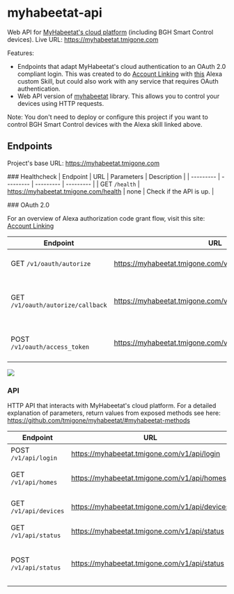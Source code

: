 # myhabeetat-api

Web API for [MyHabeetat's cloud platform](https://myhabeetat.solidmation.com/) (including BGH Smart Control devices).
Live URL: https://myhabeetat.tmigone.com

Features:
- Endpoints that adapt MyHabeetat's cloud authentication to an OAuth 2.0 compliant login. This was created to do [Account Linking](https://developer.amazon.com/en-US/docs/alexa/account-linking/configure-authorization-code-grant.html) with [this](https://github.com/tmigone/alexa-skill-my-habeetat) Alexa custom Skill, but could also work with any service that requires OAuth authentication.
- Web API version of [myhabeetat](https://github.com/tmigone/myhabeetat/) library. This allows you to control your devices using HTTP requests.

Note: You don't need to deploy or configure this project if you want to control BGH Smart Control devices with the Alexa skill linked above. 

## Endpoints

Project's base URL: https://myhabeetat.tmigone.com

### Healthcheck
| Endpoint | URL | Parameters | Description |
| --------- | --------- | --------- | --------- |
| GET `/health` | https://myhabeetat.tmigone.com/health | none | Check if the API is up. |

### OAuth 2.0

For an overview of Alexa authorization code grant flow, visit this site: [Account Linking](https://developer.amazon.com/en-US/docs/alexa/account-linking/configure-authorization-code-grant.html)

| Endpoint | URL | Parameters | Description |
| --------- | --------- | --------- | --------- |
| GET `/v1/oauth/autorize` | https://myhabeetat.tmigone.com/v1/oauth/authorize | Querystring: `state`, `redirect_uri` | Present authorization UI |
| GET `/v1/oauth/autorize/callback` | https://myhabeetat.tmigone.com/v1/oauth/authorize/callback | Querystring: `state`, `redirect_uri`, `uname`, `psw` | Verifies credentials and presents authorization code |
| POST `/v1/oauth/access_token` | https://myhabeetat.tmigone.com/v1/oauth/access_token | Body: `code` | Verify codeand grant access token |

![](https://m.media-amazon.com/images/G/01/mobile-apps/dex/ask-accountlinking/auth-code-grant-flow-sequence._TTH_.png)

### API

HTTP API that interacts with MyHabeetat's cloud platform. For a detailed explanation of parameters, return values from exposed methods see here: https://github.com/tmigone/myhabeetat/#myhabeetat-methods

| Endpoint | URL | Parameters | Description |
| --------- | --------- | --------- | --------- |
| POST `/v1/api/login` | https://myhabeetat.tmigone.com/v1/api/login | Body: `email`, `password` | Get an auth token |
| GET `/v1/api/homes` | https://myhabeetat.tmigone.com/v1/api/homes | Body: `token` | Get available homes |
| GET `/v1/api/devices` | https://myhabeetat.tmigone.com/v1/api/devices | Body: `token`, `home` | Get available devices |
| GET `/v1/api/status` | https://myhabeetat.tmigone.com/v1/api/status | Body: `token`, `home`, `device` | Get device status |
| POST `/v1/api/status` | https://myhabeetat.tmigone.com/v1/api/status | Body: `token`, `model`, `endpoint`. Optional: `mode`, `fanMode`, `targetTemperature` | Set device status |
